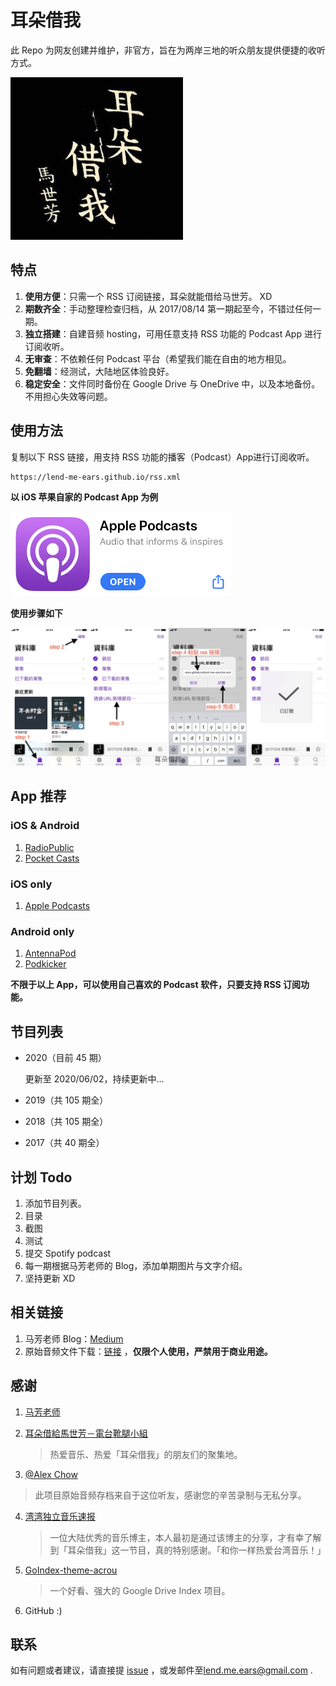 # 耳朵借我

此 Repo 为网友创建并维护，非官方，旨在为两岸三地的听众朋友提供便捷的收听方式。



<img src="./image/avatar.png" alt="avatar" style="zoom:80%;" />









## 特点

1. **使用方便**：只需一个 RSS 订阅链接，耳朵就能借给马世芳。 XD
2. **期数齐全**：手动整理检查归档，从 2017/08/14 第一期起至今，不错过任何一期。
3. **独立搭建**：自建音频 hosting，可用任意支持 RSS 功能的 Podcast App 进行订阅收听。
4. **无审查**：不依赖任何 Podcast 平台（希望我们能在自由的地方相见。
5. **免翻墙**：经测试，大陆地区体验良好。
6. **稳定安全**：文件同时备份在 Google Drive 与 OneDrive 中，以及本地备份。不用担心失效等问题。



## 使用方法
复制以下 RSS 链接，用支持 RSS 功能的播客（Podcast）App进行订阅收听。

```plain
https://lend-me-ears.github.io/rss.xml
```



**以 iOS 苹果自家的 Podcast App 为例**

<img src="./image/apple_podcast.png" style="zoom:50%;" />

**使用步骤如下**



![](./image/step.jpeg)



##  App 推荐

### iOS & Android

1. [RadioPublic](https://radiopublic.com) 
2. [Pocket Casts](https://www.pocketcasts.com)

### iOS only

1. [Apple Podcasts](https://apps.apple.com/cn/app/id525463029)

### Android only

1. [AntennaPod](https://antennapod.org)
2. [Podkicker](https://www.podkicker.com)



**不限于以上 App，可以使用自己喜欢的 Podcast 软件，只要支持 RSS 订阅功能。**



## 节目列表

- 2020（目前 45 期）

  更新至 2020/06/02，持续更新中...

- 2019（共 105 期全）

- 2018（共 105 期全）

- 2017（共 40 期全）









## 计划 Todo

1. 添加节目列表。
2. 目录
3. 截图
4. 测试
5. 提交 Spotify podcast
6. 每一期根据马芳老师的 Blog，添加单期图片与文字介绍。
7. 坚持更新 XD



## 相关链接

1. 马芳老师 Blog：[Medium](https://medium.com/@mafang)
2. 原始音频文件下载：[链接](https://cloud.lend-me-ears.workers.dev) ，**仅限个人使用，严禁用于商业用途。** 



## 感谢

1. [马芳老师](https://www.facebook.com/shihfang.ma)

2. [耳朵借給馬世芳－電台靴腿小組](https://www.facebook.com/groups/258827734532615) 

   > 热爱音乐、热爱「耳朵借我」的朋友们的聚集地。   

3.  [@Alex Chow](https://www.facebook.com/hoiking)  

   > 此项目原始音频存档来自于这位听友，感谢您的辛苦录制与无私分享。

4. [湾湾独立音乐速报](https://weibo.com/rebelfreak) 

   > 一位大陆优秀的音乐博主，本人最初是通过该博主的分享，才有幸了解到「耳朵借我」这一节目，真的特别感谢。「和你一样热爱台湾音乐！」

5. [GoIndex-theme-acrou](https://github.com/Aicirou/goindex-theme-acrou) 

   > 一个好看、强大的 Google Drive Index 项目。

6. GitHub :)



## 联系

如有问题或者建议，请直接提 [issue](https://github.com/lend-me-ears/lend-me-ears/issues) ，或发邮件至[lend.me.ears@gmail.com](mailto:lend.me.ears@gmail.com])  .

